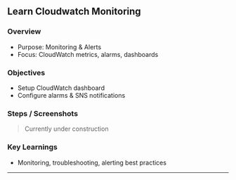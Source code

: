 ## **Learn Cloudwatch Monitoring**

### Overview

* Purpose: Monitoring & Alerts
* Focus: CloudWatch metrics, alarms, dashboards

### Objectives

* Setup CloudWatch dashboard
* Configure alarms & SNS notifications

### Steps / Screenshots

> Currently under construction

### Key Learnings

* Monitoring, troubleshooting, alerting best practices

---